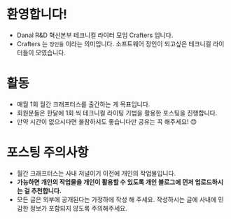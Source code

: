 # 환영합니다!
- Danal R&D 혁신본부 테크니컬 라이터 모임 Crafters 입니다.
- Crafters 는 `장인들` 이라는 의미입니다. 소프트웨어 장인이 되고싶은 테크니컬 라이터들이 모였습니다.

# 활동
- 매월 1회 월간 크래프터스를 출간하는 게 목표입니다.
- 회원분들은 한달에 1회 씩 테크니컬 라이팅 기법을 활용한 포스팅을 진행합니다.
- 만약 시간이 없으시다면 불참하셔도 좋습니다만 공유는 꼭 해주세요! 😊

# 포스팅 주의사항
- 월간 크래프터스는 사내 저널이기 이전에 개인의 작업물입니다.
- **가능하면 개인의 작업물을 개인이 활용할 수 있도록 개인 블로그에 먼저 업로드하시는 걸 추천합니다.**
- 모든 글은 외부에 공개된다는 가정하에 작성 해 주세요. 작성하시는 글에 사내에 민감한 정보가 포함되지 않도록 주의해주세요.
